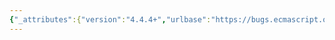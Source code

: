 ```yaml
---
{"_attributes":{"version":"4.4.4+","urlbase":"https://bugs.ecmascript.org/","maintainer":"dherman@mozilla.com"},"bug":{"bug_id":1431,"creation_ts":"2013-04-11 13:14:00 -0700","short_desc":"15.5.4.2: Remove extra right-paren","delta_ts":"2013-05-14 18:14:12 -0700","product":"Draft for 6th Edition","component":"editorial issue","version":"Rev 14: March 8, 2013 Draft","rep_platform":"All","op_sys":"All","bug_status":"RESOLVED","resolution":"FIXED","priority":"Normal","bug_severity":"minor","everconfirmed":true,"reporter":{"uid":"andrebargull","name":"André Bargull"},"assigned_to":{"uid":"allen","name":"Allen Wirfs-Brock"},"long_desc":[{"commentid":3627,"comment_count":0,"who":{"uid":"andrebargull","name":"André Bargull"},"bug_when":"2013-04-11 13:14:58 -0700","thetext":"In NOTE for 15.5.4.2  String.prototype.toString, remove right-paren at end of sentence."},{"commentid":3732,"comment_count":1,"who":{"uid":"allen","name":"Allen Wirfs-Brock"},"bug_when":"2013-05-12 12:57:44 -0700","thetext":"Fixed in rev 15 editor's draft."},{"commentid":3989,"comment_count":2,"who":{"uid":"allen","name":"Allen Wirfs-Brock"},"bug_when":"2013-05-14 18:14:12 -0700","thetext":"resolved in rev 15, May 14, 2013 draft"}]}}
---
```

